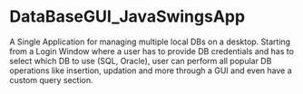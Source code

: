 # DataBaseGUI_JavaSwingsApp
A Single Application for managing multiple local DBs on a desktop. Starting from a Login Window where a user has to provide DB credentials and has to select which DB to use (SQL, Oracle), user can perform all popular DB operations like insertion, updation and more through a GUI and even have a custom query section. 
